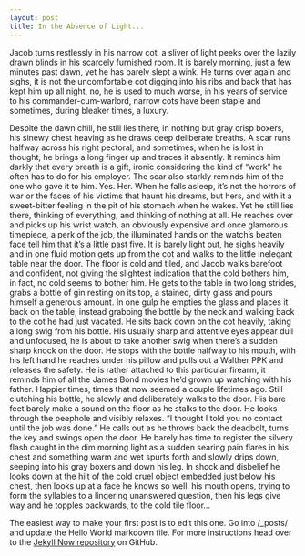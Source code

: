```yaml
---
layout: post
title: In the Absence of Light...
---
```

Jacob turns restlessly in his narrow cot, a sliver of light peeks over the lazily drawn blinds in his scarcely furnished room. It is barely morning, just a few minutes past dawn, yet he has barely slept a wink. He turns over again and sighs, it is not the uncomfortable cot digging into his ribs and back that has kept him up all night, no, he is used to much worse, in his years of service to his commander-cum-warlord, narrow cots have been staple and sometimes, during bleaker times, a luxury.

Despite the dawn chill, he still lies there, in nothing but gray crisp boxers, his sinewy chest heaving as he draws deep deliberate breaths. A scar runs halfway across his right pectoral, and sometimes, when he is lost in thought, he brings a long finger up and traces it absently. It reminds him darkly that every breath is a gift, ironic considering the kind of “work” he often has to do for his employer. The scar also starkly reminds him of the one who gave it to him. Yes. Her. When he falls asleep, it’s not the horrors of war or the faces of his victims that haunt his dreams, but hers, and with it a sweet-bitter feeling in the pit of his stomach when he wakes.
Yet he still lies there, thinking of everything, and thinking of nothing at all. He reaches over and picks up his wrist watch, an obviously expensive and once glamorous timepiece, a perk of the job,  the illuminated hands on the watch’s beaten face tell him that it’s a little past five. It is barely light out, he sighs heavily and in one fluid motion gets up from the cot and walks to the little inelegant table near the door. The floor is cold and tiled, and Jacob walks barefoot and confident, not giving the slightest indication that the cold bothers him, in fact, no cold seems to bother him. He gets to the table in two long strides, grabs a bottle of gin resting on its top, a stained, dirty glass and pours himself a generous amount. In one gulp he empties the glass and places it back on the table, instead grabbing the bottle by the neck and walking back to the cot he had just vacated.
He sits back down on the cot heavily, taking a long swig from his bottle. His usually sharp and attentive eyes appear dull and unfocused, he is about to take another swig when there’s a sudden sharp knock on the door. He stops with the bottle halfway to his mouth, with his left hand he reaches under his pillow and pulls out a Walther PPK and releases the safety. He is rather attached to this particular firearm, it reminds him of all the James Bond movies he’d grown up watching with his father. Happier times, times that now seemed a couple lifetimes ago. Still clutching his bottle, he slowly and deliberately walks to the door. His bare feet barely make a sound on the floor as he stalks to the door. He looks through the peephole and visibly relaxes.
“I thought I told you no contact until the job was done.” He calls out as he throws back the deadbolt, turns the key and swings open the door. He barely has time to register the silvery flash caught in the dim morning light as a sudden searing pain flares in his chest and something warm and wet spurts forth and slowly drips down, seeping into his gray boxers and down his leg. In shock and disbelief he looks down at the hilt of the cold cruel object embedded just below his chest, then looks up at a face he knows so well,  his mouth opens, trying to form the syllables to a lingering unanswered question, then his legs give way and he topples backwards, to the cold tile floor...

The easiest way to make your first post is to edit this one. Go into /_posts/ and update the Hello World markdown file. For more instructions head over to the [Jekyll Now repository](https://github.com/barryclark/jekyll-now) on GitHub.
